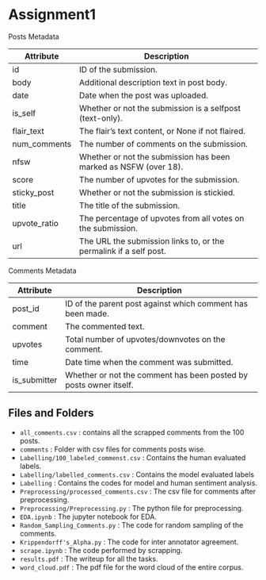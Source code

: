 # Assignment1

<samll> Posts Metadata </small>

| Attribute    | Description                                          |
|--------------|------------------------------------------------------|
| id           | ID of the submission.                                |
| body         | Additional description text in post body.            |
| date         | Date when the post was uploaded.                     |
| is_self      | Whether or not the submission is a selfpost (text-only). |
| flair_text   | The flair’s text content, or None if not flaired.    |
| num_comments | The number of comments on the submission.            |
| nfsw         | Whether or not the submission has been marked as NSFW (over 18). |
| score        | The number of upvotes for the submission.            |
| sticky_post  | Whether or not the submission is stickied.           |
| title        | The title of the submission.                         |
| upvote_ratio | The percentage of upvotes from all votes on the submission. |
| url          | The URL the submission links to, or the permalink if a self post. |

<samll> Comments Metadata </small>

| Attribute    | Description                                          |
|--------------|------------------------------------------------------|
| post_id      | ID of the parent post against which comment has been made. |
| comment      | The commented text.                                  |
| upvotes      | Total number of upvotes/downvotes on the comment.    |
| time         | Date time when the comment was submitted.            |
| is_submitter | Whether or not the comment has been posted by posts owner itself. |

## Files and Folders
* `all_comments.csv` : contains all the scrapped comments from the 100 posts.
* `comments` : Folder with csv files for comments posts wise.
* `Labelling/100_labeled_commenst.csv` : Contains the human evaluated labels.
* `Labelling/labelled_comments.csv` : Contains the model evaluated labels
* `Labelling` : Contains the codes for model and human sentiment analysis.
* `Preprocessing/processed_comments.csv` : The csv file for comments after preprocessing.
* `Preprocessing/Preprocessing.py` : The python file for preprocessing.
* `EDA.ipynb` : The jupyter notebook for EDA.
* `Random_Sampling_Comments.py` : The code for random sampling of the comments.
* `Krippendorff's_Alpha.py` : The code for inter annotator agreement.
* `scrape.ipynb` : The code performed by scrapping.
* `results.pdf` : The writeup for all the tasks.
* `word_cloud.pdf` : The pdf file for the word cloud of the entire corpus.